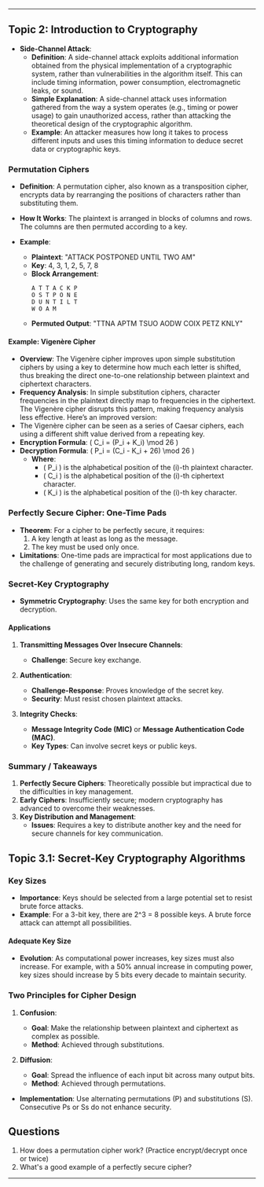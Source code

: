 ---

## Topic 2: Introduction to Cryptography
- **Side-Channel Attack**:
  - **Definition**: A side-channel attack exploits additional information obtained from the physical implementation of a cryptographic system, rather than vulnerabilities in the algorithm itself. This can include timing information, power consumption, electromagnetic leaks, or sound.
  - **Simple Explanation**: A side-channel attack uses information gathered from the way a system operates (e.g., timing or power usage) to gain unauthorized access, rather than attacking the theoretical design of the cryptographic algorithm.
  - **Example**: An attacker measures how long it takes to process different inputs and uses this timing information to deduce secret data or cryptographic keys.

### Permutation Ciphers

- **Definition**: A permutation cipher, also known as a transposition cipher, encrypts data by rearranging the positions of characters rather than substituting them.
- **How It Works**: The plaintext is arranged in blocks of columns and rows. The columns are then permuted according to a key.

- **Example**:
  - **Plaintext**: "ATTACK POSTPONED UNTIL TWO AM"
  - **Key**: 4, 3, 1, 2, 5, 7, 8
  - **Block Arrangement**:
    ```
    A T T A C K P
    O S T P O N E
    D U N T I L T
    W O A M
    ```
  - **Permuted Output**: "TTNA APTM TSUO AODW COIX PETZ KNLY"

#### Example: Vigenère Cipher

- **Overview**: The Vigenère cipher improves upon simple substitution ciphers by using a key to determine how much each letter is shifted, thus breaking the direct one-to-one relationship between plaintext and ciphertext characters.
- **Frequency Analysis**: In simple substitution ciphers, character frequencies in the plaintext directly map to frequencies in the ciphertext. The Vigenère cipher disrupts this pattern, making frequency analysis less effective.
Here’s an improved version:
- The Vigenère cipher can be seen as a series of Caesar ciphers, each using a different shift value derived from a repeating key.
- **Encryption Formula**: \( C_i = (P_i + K_i) \mod 26 \)
- **Decryption Formula**: \( P_i = (C_i - K_i + 26) \mod 26 \)
  - **Where**:
    - \( P_i \) is the alphabetical position of the \(i\)-th plaintext character.
    - \( C_i \) is the alphabetical position of the \(i\)-th ciphertext character.
    - \( K_i \) is the alphabetical position of the \(i\)-th key character.

### Perfectly Secure Cipher: One-Time Pads

- **Theorem**: For a cipher to be perfectly secure, it requires:
  1. A key length at least as long as the message.
  2. The key must be used only once.
- **Limitations**: One-time pads are impractical for most applications due to the challenge of generating and securely distributing long, random keys.

### Secret-Key Cryptography

- **Symmetric Cryptography**: Uses the same key for both encryption and decryption.

#### Applications

1. **Transmitting Messages Over Insecure Channels**:
   - **Challenge**: Secure key exchange.

2. **Authentication**:
   - **Challenge-Response**: Proves knowledge of the secret key.
   - **Security**: Must resist chosen plaintext attacks.

3. **Integrity Checks**:
   - **Message Integrity Code (MIC)** or **Message Authentication Code (MAC)**.
   - **Key Types**: Can involve secret keys or public keys.

### Summary / Takeaways

1. **Perfectly Secure Ciphers**: Theoretically possible but impractical due to the difficulties in key management.
2. **Early Ciphers**: Insufficiently secure; modern cryptography has advanced to overcome their weaknesses.
3. **Key Distribution and Management**:
   - **Issues**: Requires a key to distribute another key and the need for secure channels for key communication.

## Topic 3.1: Secret-Key Cryptography Algorithms

### Key Sizes

- **Importance**: Keys should be selected from a large potential set to resist brute force attacks.
- **Example**: For a 3-bit key, there are 2^3 = 8 possible keys. A brute force attack can attempt all possibilities.

#### Adequate Key Size

- **Evolution**: As computational power increases, key sizes must also increase. For example, with a 50% annual increase in computing power, key sizes should increase by 5 bits every decade to maintain security.

### Two Principles for Cipher Design

1. **Confusion**:
   - **Goal**: Make the relationship between plaintext and ciphertext as complex as possible.
   - **Method**: Achieved through substitutions.

2. **Diffusion**:
   - **Goal**: Spread the influence of each input bit across many output bits.
   - **Method**: Achieved through permutations.

- **Implementation**: Use alternating permutations (P) and substitutions (S). Consecutive Ps or Ss do not enhance security.

## Questions
1. How does a permutation cipher work? (Practice encrypt/decrypt once or twice)
2. What's a good example of a perfectly secure cipher?
---